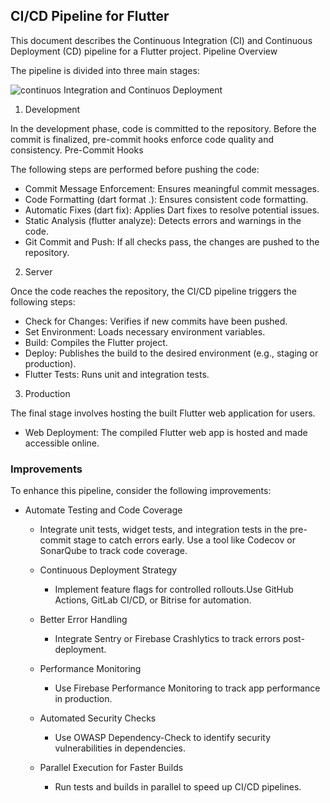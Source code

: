 ## CI/CD Pipeline for Flutter

This document describes the Continuous Integration (CI) and Continuous Deployment (CD) pipeline for a Flutter project.
Pipeline Overview

The pipeline is divided into three main stages:

![continuos Integration and Continuos Deployment](/asset/image/app_ci_cd.jpg "CI/CD")

1. Development

In the development phase, code is committed to the repository. Before the commit is finalized, pre-commit hooks enforce code quality and consistency.
Pre-Commit Hooks

The following steps are performed before pushing the code:

- Commit Message Enforcement: Ensures meaningful commit messages.
- Code Formatting (dart format .): Ensures consistent code formatting.
- Automatic Fixes (dart fix): Applies Dart fixes to resolve potential issues.
- Static Analysis (flutter analyze): Detects errors and warnings in the code.
- Git Commit and Push: If all checks pass, the changes are pushed to the repository.

2. Server

Once the code reaches the repository, the CI/CD pipeline triggers the following steps:

- Check for Changes: Verifies if new commits have been pushed.
- Set Environment: Loads necessary environment variables.
- Build: Compiles the Flutter project.
- Deploy: Publishes the build to the desired environment (e.g., staging or production).
- Flutter Tests: Runs unit and integration tests.

3. Production

The final stage involves hosting the built Flutter web application for users.

- Web Deployment: The compiled Flutter web app is hosted and made accessible online.

### Improvements

To enhance this pipeline, consider the following improvements:

- Automate Testing and Code Coverage
    - Integrate unit tests, widget tests, and integration tests in the pre-commit stage to catch errors early. Use a tool like Codecov or SonarQube to track code coverage.

    - Continuous Deployment Strategy
        - Implement feature flags for controlled rollouts.Use GitHub Actions, GitLab CI/CD, or Bitrise for automation.

    - Better Error Handling
        - Integrate Sentry or Firebase Crashlytics to track errors post-deployment.

    - Performance Monitoring
        - Use Firebase Performance Monitoring to track app performance in production.

    - Automated Security Checks
        - Use OWASP Dependency-Check to identify security vulnerabilities in dependencies.

    - Parallel Execution for Faster Builds
        - Run tests and builds in parallel to speed up CI/CD pipelines.
